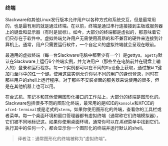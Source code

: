 ### 终端

Slackware和其他Linux发行版本允许用户以各种方式和系统交互，但是最常用的，也是最有用的就是通过终端。在以前，终端是通过串行连接接到主板或服务器上的键盘和显示器（有时是鼠标）。如今，大部分的终端都是虚拟的，那意味着它们只存在于软件中。虚拟终端允许用户无需使用高昂的和不兼容的硬件来连接到计算机上。通常，用户只需要运行软件，一个自定义的虚拟终端就会呈现在眼前。

最通用的虚拟终端（每一台Slackware电脑中都至少有一个）是gettys。`agetty`默认在Slackware上运行6个终端实例，并允许用户（那些坐在电脑前并在键盘上输入的）登录和运行程序。每一个实例都可以在不同的tty设备上获取，通过按`ALT`键加`F1`至`F6`中的任一个键。使用这些实例允许你以不同的用户的身份登录，同时在那些用户的shell上运行程序。对于那些不安装桌面的服务器来说使用的很多，但是在其他机器上也可以用。

在台式机、笔记本和其他使用图形化接口的工作站上，大部分的终端是图形化的。Slackware包括很多不同的图形化终端，最常用的是KDE的`konsole`和XFCE的`xfce4-terminal`或是老式的`xterm`。如果你使用图形化的终端，查看你的工具栏或者菜单。每一个桌面环境和窗口管理器都有虚拟终端（通常称它们终端模拟器），它们被不同地标记这。如果你使用桌面环境，通常你可以在*系统*菜单中找到它们。执行其中的任何一个，都会显示你一个图形化的终端并运行默认的shell。

> 译者注：通常图形化的终端被称为“虚拟终端”。

